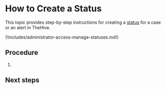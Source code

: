 # How to Create a Status

This topic provides step-by-step instructions for creating a [status](about-statuses.md) for a case or an alert in TheHive.

{!includes/administrator-access-manage-statuses.md!}

## Procedure

1. 

## Next steps